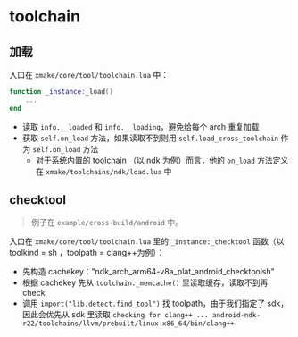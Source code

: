 # toolchain

## 加载

入口在 `xmake/core/tool/toolchain.lua` 中：

```lua
function _instance:_load()
    ...
end
```

* 读取 `info.__loaded` 和 `info.__loading`，避免给每个 arch 重复加载
* 获取 `self.on_load` 方法，如果读取不到则用  `self.load_cross_toolchain` 作为 `self.on_load` 方法
  * 对于系统内置的 toolchain （以 ndk 为例）而言，他的 `on_load` 方法定义在 `xmake/toolchains/ndk/load.lua` 中

## checktool

> 例子在 `example/cross-build/android` 中。

入口在 `xmake/core/tool/toolchain.lua` 里的 `_instance:_checktool` 函数（以 toolkind = sh ，toolpath = clang++为例）：

* 先构造 cachekey："ndk_arch_arm64-v8a_plat_android_checktoolsh"
* 根据 cachekey 先从 `toolchain._memcache()` 里读取缓存，读取不到再 check
* 调用 `import("lib.detect.find_tool")` 找 toolpath，由于我们指定了 sdk，因此会优先从 sdk 里读取 `checking for clang++ ... android-ndk-r22/toolchains/llvm/prebuilt/linux-x86_64/bin/clang++`

